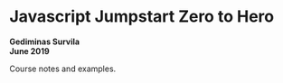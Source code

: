 # Javascript Jumpstart Zero to Hero
**Gediminas Survila**\
**June 2019**

Course notes and examples.




